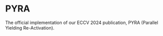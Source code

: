 # PYRA
The official implementation of our ECCV 2024 publication, PYRA (Parallel Yielding Re-Activation).
